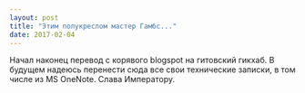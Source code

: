 ```yaml
---
layout: post
title: "Этим полукреслом мастер Гамбс..."
date: 2017-02-04
---
```


Начал наконец перевод с корявого blogspot на гитовский гикхаб.
В будущем надеюсь перенести сюда все свои технические записки, в том числе из MS OneNote.
Слава Императору.